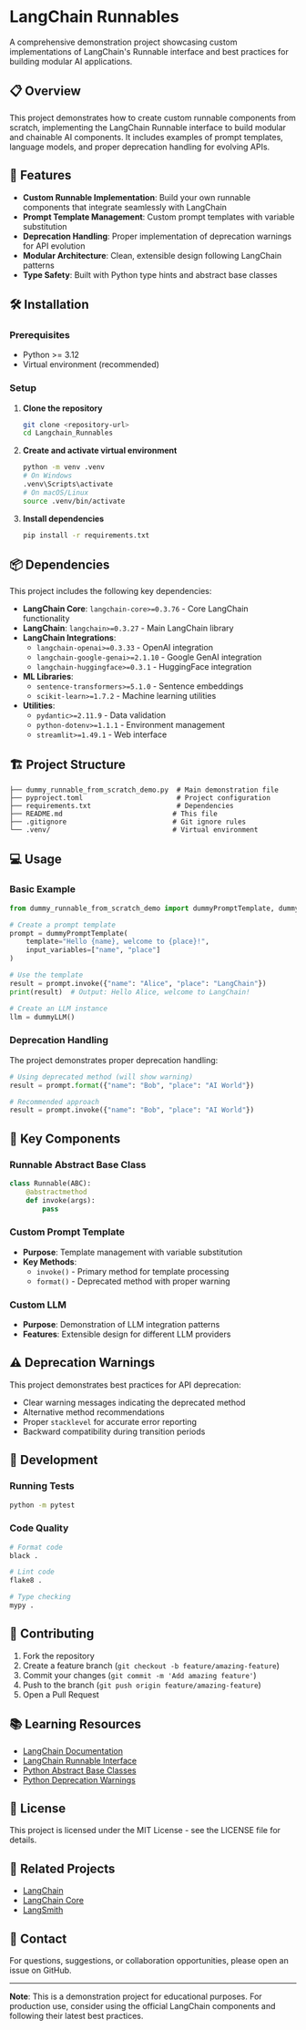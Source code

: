 # LangChain Runnables

A comprehensive demonstration project showcasing custom implementations of LangChain's Runnable interface and best practices for building modular AI applications.

## 📋 Overview

This project demonstrates how to create custom runnable components from scratch, implementing the LangChain Runnable interface to build modular and chainable AI components. It includes examples of prompt templates, language models, and proper deprecation handling for evolving APIs.

## 🚀 Features

- **Custom Runnable Implementation**: Build your own runnable components that integrate seamlessly with LangChain
- **Prompt Template Management**: Custom prompt templates with variable substitution
- **Deprecation Handling**: Proper implementation of deprecation warnings for API evolution
- **Modular Architecture**: Clean, extensible design following LangChain patterns
- **Type Safety**: Built with Python type hints and abstract base classes

## 🛠️ Installation

### Prerequisites

- Python >= 3.12
- Virtual environment (recommended)

### Setup

1. **Clone the repository**
   ```bash
   git clone <repository-url>
   cd Langchain_Runnables
   ```

2. **Create and activate virtual environment**
   ```bash
   python -m venv .venv
   # On Windows
   .venv\Scripts\activate
   # On macOS/Linux
   source .venv/bin/activate
   ```

3. **Install dependencies**
   ```bash
   pip install -r requirements.txt
   ```

## 📦 Dependencies

This project includes the following key dependencies:

- **LangChain Core**: `langchain-core>=0.3.76` - Core LangChain functionality
- **LangChain**: `langchain>=0.3.27` - Main LangChain library
- **LangChain Integrations**:
  - `langchain-openai>=0.3.33` - OpenAI integration
  - `langchain-google-genai>=2.1.10` - Google GenAI integration
  - `langchain-huggingface>=0.3.1` - HuggingFace integration
- **ML Libraries**:
  - `sentence-transformers>=5.1.0` - Sentence embeddings
  - `scikit-learn>=1.7.2` - Machine learning utilities
- **Utilities**:
  - `pydantic>=2.11.9` - Data validation
  - `python-dotenv>=1.1.1` - Environment management
  - `streamlit>=1.49.1` - Web interface

## 🏗️ Project Structure

```
├── dummy_runnable_from_scratch_demo.py  # Main demonstration file
├── pyproject.toml                       # Project configuration
├── requirements.txt                     # Dependencies
├── README.md                           # This file
├── .gitignore                          # Git ignore rules
└── .venv/                              # Virtual environment
```

## 💻 Usage

### Basic Example

```python
from dummy_runnable_from_scratch_demo import dummyPromptTemplate, dummyLLM

# Create a prompt template
prompt = dummyPromptTemplate(
    template="Hello {name}, welcome to {place}!",
    input_variables=["name", "place"]
)

# Use the template
result = prompt.invoke({"name": "Alice", "place": "LangChain"})
print(result)  # Output: Hello Alice, welcome to LangChain!

# Create an LLM instance
llm = dummyLLM()
```

### Deprecation Handling

The project demonstrates proper deprecation handling:

```python
# Using deprecated method (will show warning)
result = prompt.format({"name": "Bob", "place": "AI World"})

# Recommended approach
result = prompt.invoke({"name": "Bob", "place": "AI World"})
```

## 🔧 Key Components

### Runnable Abstract Base Class

```python
class Runnable(ABC):
    @abstractmethod
    def invoke(args):
        pass
```

### Custom Prompt Template

- **Purpose**: Template management with variable substitution
- **Key Methods**: 
  - `invoke()` - Primary method for template processing
  - `format()` - Deprecated method with proper warning

### Custom LLM

- **Purpose**: Demonstration of LLM integration patterns
- **Features**: Extensible design for different LLM providers

## ⚠️ Deprecation Warnings

This project demonstrates best practices for API deprecation:

- Clear warning messages indicating the deprecated method
- Alternative method recommendations
- Proper `stacklevel` for accurate error reporting
- Backward compatibility during transition periods

## 🧪 Development

### Running Tests

```bash
python -m pytest
```

### Code Quality

```bash
# Format code
black .

# Lint code
flake8 .

# Type checking
mypy .
```

## 🤝 Contributing

1. Fork the repository
2. Create a feature branch (`git checkout -b feature/amazing-feature`)
3. Commit your changes (`git commit -m 'Add amazing feature'`)
4. Push to the branch (`git push origin feature/amazing-feature`)
5. Open a Pull Request

## 📚 Learning Resources

- [LangChain Documentation](https://python.langchain.com/)
- [LangChain Runnable Interface](https://python.langchain.com/docs/concepts/runnables/)
- [Python Abstract Base Classes](https://docs.python.org/3/library/abc.html)
- [Python Deprecation Warnings](https://docs.python.org/3/library/warnings.html)

## 📝 License

This project is licensed under the MIT License - see the LICENSE file for details.

## 🔗 Related Projects

- [LangChain](https://github.com/langchain-ai/langchain)
- [LangChain Core](https://github.com/langchain-ai/langchain/tree/master/libs/core)
- [LangSmith](https://smith.langchain.com/)

## 📧 Contact

For questions, suggestions, or collaboration opportunities, please open an issue on GitHub.

---

**Note**: This is a demonstration project for educational purposes. For production use, consider using the official LangChain components and following their latest best practices.